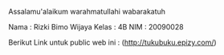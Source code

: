 Assalamu'alaikum warahmatullahi wabarakatuh

Nama : Rizki Bimo Wijaya
Kelas : 4B
NIM : 20090028

Berikut Link untuk public web ini :
(http://tukubuku.epizy.com/)
